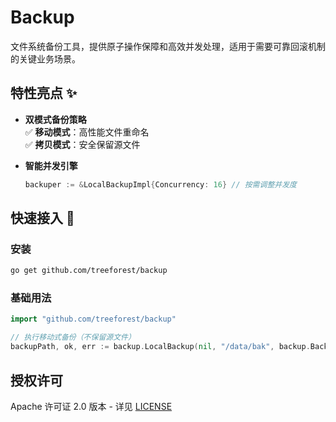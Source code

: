 # Backup

文件系统备份工具，提供原子操作保障和高效并发处理，适用于需要可靠回滚机制的关键业务场景。

## 特性亮点 ✨

- **双模式备份策略**  
  ✅ **移动模式**：高性能文件重命名  
  ✅ **拷贝模式**：安全保留源文件

- ​**智能并发引擎**
  ```go
  backuper := &LocalBackupImpl{Concurrency: 16} // 按需调整并发度
  ```

## 快速接入 🚀

### 安装

```bash
go get github.com/treeforest/backup
```

### 基础用法

```go
import "github.com/treeforest/backup"

// 执行移动式备份（不保留源文件）
backupPath, ok, err := backup.LocalBackup(nil, "/data/bak", backup.BackupOption{KeepSource: false})
```

## 授权许可

Apache 许可证 2.0 版本 - 详见 [LICENSE](https://www.apache.org/licenses/LICENSE-2.0.txt)